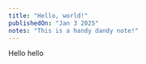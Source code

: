 ```yaml
---
title: "Hello, world!"
publishedOn: "Jan 3 2025"
notes: "This is a handy dandy note!"
---
```


Hello hello
